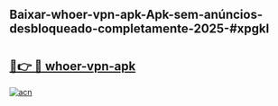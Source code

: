 ## Baixar-whoer-vpn-apk-Apk-sem-anúncios-desbloqueado-completamente-2025-#xpgkl

# <h2><a href="https://ainizakaria.my?title=whoer-vpn-apk&ref=20M">🔗👉 🔴 whoer-vpn-apk</a></h2>

[![acn](https://github.com/user-attachments/assets/0f9c940e-d8b0-45ae-aac7-cd30a18b3e1c)](https://ainizakaria.my?title=whoer-vpn-apk&ref=20M)


